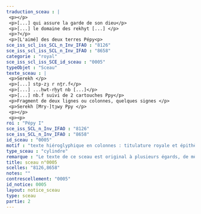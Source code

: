 ```yaml
---
traduction_sceau : |
 <p></p>
 <p>[...] qui assure la garde de son dieu</p>
 <p>[...] le domaine des rekhyt [...] </p>
 <p>?</p>
 <p>[L'aimé] des deux terres Pépy<p>
sce_iss_scl_iss_SCL_n_Inv_IFAO : "8126"
sce_iss_scl_iss_SCL_n_Inv_IFAO : "8658"
categorie : "royal"
sce_iss_scl_iss_SCE_id_sceau : "0005"
typeObjet : "Sceau"
texte_sceau : |
 <p>Serekh </p>
 <p>[...] stp-zȝ r nṯr.f</p>
 <p>[...] ...ḥwt-rḫyt nb [...]</p>
 <p>[...] nb.f suivi de 2 cartouches Ppy</p>
 <p>Fragment de deux lignes ou colonnes, quelques signes </p>
 <p>Serekh [Mry-]tȝwy Ppy </p>
 <p></p>
 <p><p>
roi : "Pépy I"
sce_iss_SCL_n_Inv_IFAO : "8126"
sce_iss_SCL_n_Inv_IFAO : "8658"
id_sceau : "0005"
motif : "texte hiéroglyphique en colonnes : titulature royale et épithètes de fonctionnaire."
type_sceau : "cylindre"
remarque : "Le texte de ce sceau est original à plusieurs égards, de même que sa disposition. "
title: sceau n°0005
scelles: "8126,8658"
notes: ""
contrescellement: "0005"
id_notice: 0005
layout: notice_sceau
type: sceau
partie: 2
---
```

